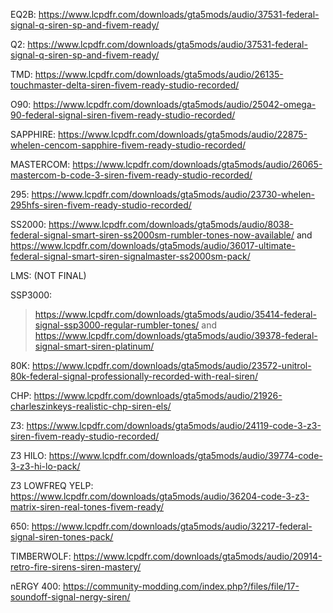 EQ2B: https://www.lcpdfr.com/downloads/gta5mods/audio/37531-federal-signal-q-siren-sp-and-fivem-ready/

Q2: https://www.lcpdfr.com/downloads/gta5mods/audio/37531-federal-signal-q-siren-sp-and-fivem-ready/

TMD: https://www.lcpdfr.com/downloads/gta5mods/audio/26135-touchmaster-delta-siren-fivem-ready-studio-recorded/

O90: https://www.lcpdfr.com/downloads/gta5mods/audio/25042-omega-90-federal-signal-siren-fivem-ready-studio-recorded/

SAPPHIRE: https://www.lcpdfr.com/downloads/gta5mods/audio/22875-whelen-cencom-sapphire-fivem-ready-studio-recorded/

MASTERCOM: https://www.lcpdfr.com/downloads/gta5mods/audio/26065-mastercom-b-code-3-siren-fivem-ready-studio-recorded/

295: https://www.lcpdfr.com/downloads/gta5mods/audio/23730-whelen-295hfs-siren-fivem-ready-studio-recorded/

SS2000: https://www.lcpdfr.com/downloads/gta5mods/audio/8038-federal-signal-smart-siren-ss2000sm-rumbler-tones-now-available/ and https://www.lcpdfr.com/downloads/gta5mods/audio/36017-ultimate-federal-signal-smart-siren-signalmaster-ss2000sm-pack/

LMS: (NOT FINAL)

SSP3000: 
> https://www.lcpdfr.com/downloads/gta5mods/audio/35414-federal-signal-ssp3000-regular-rumbler-tones/ and https://www.lcpdfr.com/downloads/gta5mods/audio/39378-federal-signal-smart-siren-platinum/

80K: https://www.lcpdfr.com/downloads/gta5mods/audio/23572-unitrol-80k-federal-signal-professionally-recorded-with-real-siren/

CHP: https://www.lcpdfr.com/downloads/gta5mods/audio/21926-charleszinkeys-realistic-chp-siren-els/

Z3: https://www.lcpdfr.com/downloads/gta5mods/audio/24119-code-3-z3-siren-fivem-ready-studio-recorded/

Z3 HILO: https://www.lcpdfr.com/downloads/gta5mods/audio/39774-code-3-z3-hi-lo-pack/

Z3 LOWFREQ YELP: https://www.lcpdfr.com/downloads/gta5mods/audio/36204-code-3-z3-matrix-siren-real-tones-fivem-ready/

650: https://www.lcpdfr.com/downloads/gta5mods/audio/32217-federal-signal-siren-tones-pack/

TIMBERWOLF: https://www.lcpdfr.com/downloads/gta5mods/audio/20914-retro-fire-sirens-siren-mastery/

nERGY 400: https://community-modding.com/index.php?/files/file/17-soundoff-signal-nergy-siren/
